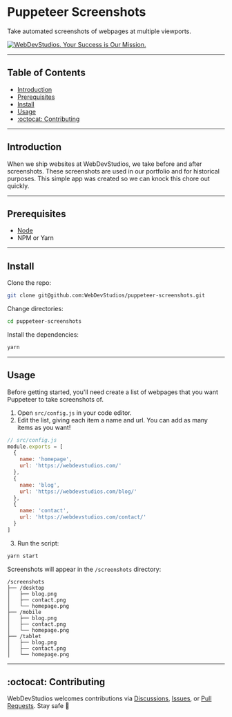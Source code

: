 # Puppeteer Screenshots <!-- omit in toc -->

Take automated screenshots of webpages at multiple viewports.

<a href="https://webdevstudios.com/contact/"><img src="https://webdevstudios.com/wp-content/uploads/2018/04/wds-github-banner.png" alt="WebDevStudios. Your Success is Our Mission."></a>

---

## Table of Contents <!-- omit in toc -->

- [Introduction](#introduction)
- [Prerequisites](#prerequisites)
- [Install](#install)
- [Usage](#usage)
- [:octocat: Contributing](#octocat-contributing)

---

## Introduction

When we ship websites at WebDevStudios, we take before and after screenshots. These screenshots are used in our portfolio and for historical purposes. This simple app was created so we can knock this chore out quickly.

---

## Prerequisites

- [Node](https://nodejs.org/en/)
- NPM or Yarn

---

## Install

Clone the repo:

```bash
git clone git@github.com:WebDevStudios/puppeteer-screenshots.git
```

Change directories:

```bash
cd puppeteer-screenshots
```

Install the dependencies:

```bash
yarn
```

---

## Usage

Before getting started, you'll need create a list of webpages that you want Puppeteer to take screenshots of.

1. Open `src/config.js` in your code editor.
2. Edit the list, giving each item a name and url. You can add as many items as you want!

```js
// src/config.js
module.exports = [
  {
    name: 'homepage',
    url: 'https://webdevstudios.com/'
  },
  {
    name: 'blog',
    url: 'https://webdevstudios.com/blog/'
  },
  {
    name: 'contact',
    url: 'https://webdevstudios.com/contact/'
  }
]
```

3. Run the script:

```bash
yarn start
```

Screenshots will appear in the `/screenshots` directory:

```text
/screenshots
├── /desktop
│   ├── blog.png
│   ├── contact.png
│   └── homepage.png
├── /mobile
│   ├── blog.png
│   ├── contact.png
│   └── homepage.png
├── /tablet
│   ├── blog.png
│   ├── contact.png
│   └── homepage.png
```

---

## :octocat: Contributing

WebDevStudios welcomes contributions via [Discussions](https://github.com/WebDevStudios/puppeteer-screenshots/discussions), [Issues](https://github.com/WebDevStudios/puppeteer-screenshots/issues), or [Pull Requests](https://github.com/WebDevStudios/puppeteer-screenshots/pulls). Stay safe 🍻
